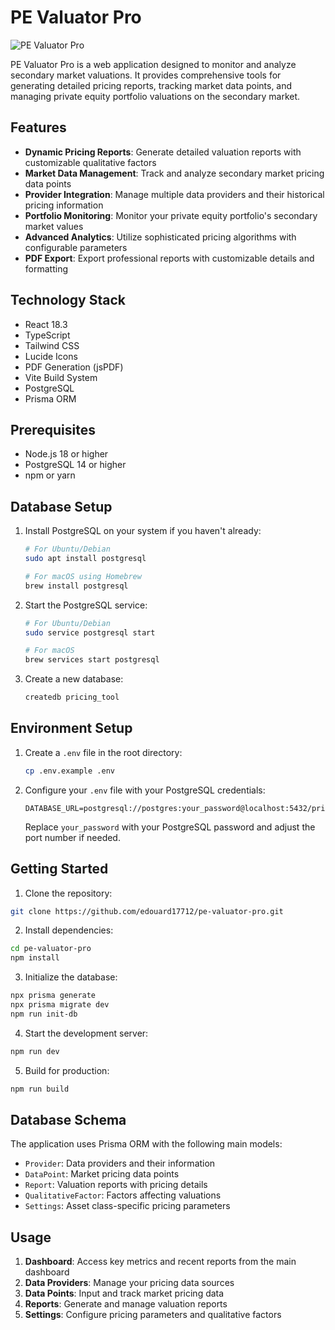 # PE Valuator Pro

![PE Valuator Pro](https://images.unsplash.com/photo-1460925895917-afdab827c52f?auto=format&fit=crop&q=80&w=2426&h=600)

PE Valuator Pro is a web application designed to monitor and analyze secondary market valuations. It provides comprehensive tools for generating detailed pricing reports, tracking market data points, and managing private equity portfolio valuations on the secondary market.

## Features

- **Dynamic Pricing Reports**: Generate detailed valuation reports with customizable qualitative factors
- **Market Data Management**: Track and analyze secondary market pricing data points
- **Provider Integration**: Manage multiple data providers and their historical pricing information
- **Portfolio Monitoring**: Monitor your private equity portfolio's secondary market values
- **Advanced Analytics**: Utilize sophisticated pricing algorithms with configurable parameters
- **PDF Export**: Export professional reports with customizable details and formatting

## Technology Stack

- React 18.3
- TypeScript
- Tailwind CSS
- Lucide Icons
- PDF Generation (jsPDF)
- Vite Build System
- PostgreSQL
- Prisma ORM

## Prerequisites

- Node.js 18 or higher
- PostgreSQL 14 or higher
- npm or yarn

## Database Setup

1. Install PostgreSQL on your system if you haven't already:
   ```bash
   # For Ubuntu/Debian
   sudo apt install postgresql

   # For macOS using Homebrew
   brew install postgresql
   ```

2. Start the PostgreSQL service:
   ```bash
   # For Ubuntu/Debian
   sudo service postgresql start

   # For macOS
   brew services start postgresql
   ```

3. Create a new database:
   ```bash
   createdb pricing_tool
   ```

## Environment Setup

1. Create a `.env` file in the root directory:
   ```bash
   cp .env.example .env
   ```

2. Configure your `.env` file with your PostgreSQL credentials:
   ```
   DATABASE_URL=postgresql://postgres:your_password@localhost:5432/pricing_tool
   ```

   Replace `your_password` with your PostgreSQL password and adjust the port number if needed.

## Getting Started

1. Clone the repository:
```bash
git clone https://github.com/edouard17712/pe-valuator-pro.git
```

2. Install dependencies:
```bash
cd pe-valuator-pro
npm install
```

3. Initialize the database:
```bash
npx prisma generate
npx prisma migrate dev
npm run init-db
```

4. Start the development server:
```bash
npm run dev
```

5. Build for production:
```bash
npm run build
```

## Database Schema

The application uses Prisma ORM with the following main models:
- `Provider`: Data providers and their information
- `DataPoint`: Market pricing data points
- `Report`: Valuation reports with pricing details
- `QualitativeFactor`: Factors affecting valuations
- `Settings`: Asset class-specific pricing parameters

## Usage

1. **Dashboard**: Access key metrics and recent reports from the main dashboard
2. **Data Providers**: Manage your pricing data sources
3. **Data Points**: Input and track market pricing data
4. **Reports**: Generate and manage valuation reports
5. **Settings**: Configure pricing parameters and qualitative factors